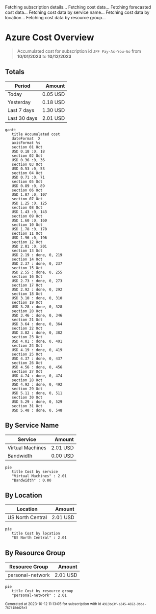 Fetching subscription details...
Fetching cost data...
Fetching forecasted cost data...
Fetching cost data by service name...
Fetching cost data by location...
Fetching cost data by resource group...
# Azure Cost Overview

> Accumulated cost for subscription id `JPF Pay-As-You-Go` from **10/01/2023** to **10/12/2023**

## Totals

|Period|Amount|
|---|---:|
|Today|0.05 USD|
|Yesterday|0.18 USD|
|Last 7 days|1.30 USD|
|Last 30 days|2.01 USD|

```mermaid
gantt
   title Accumulated cost
   dateFormat  X
   axisFormat %s
   section 01 Oct
   USD 0.18 :0, 18
   section 02 Oct
   USD 0.36 :0, 36
   section 03 Oct
   USD 0.53 :0, 53
   section 04 Oct
   USD 0.71 :0, 71
   section 05 Oct
   USD 0.89 :0, 89
   section 06 Oct
   USD 1.07 :0, 107
   section 07 Oct
   USD 1.25 :0, 125
   section 08 Oct
   USD 1.43 :0, 143
   section 09 Oct
   USD 1.60 :0, 160
   section 10 Oct
   USD 1.78 :0, 178
   section 11 Oct
   USD 1.96 :0, 196
   section 12 Oct
   USD 2.01 :0, 201
   section 13 Oct
   USD 2.19 : done, 0, 219
   section 14 Oct
   USD 2.37 : done, 0, 237
   section 15 Oct
   USD 2.55 : done, 0, 255
   section 16 Oct
   USD 2.73 : done, 0, 273
   section 17 Oct
   USD 2.92 : done, 0, 292
   section 18 Oct
   USD 3.10 : done, 0, 310
   section 19 Oct
   USD 3.28 : done, 0, 328
   section 20 Oct
   USD 3.46 : done, 0, 346
   section 21 Oct
   USD 3.64 : done, 0, 364
   section 22 Oct
   USD 3.82 : done, 0, 382
   section 23 Oct
   USD 4.01 : done, 0, 401
   section 24 Oct
   USD 4.19 : done, 0, 419
   section 25 Oct
   USD 4.37 : done, 0, 437
   section 26 Oct
   USD 4.56 : done, 0, 456
   section 27 Oct
   USD 4.74 : done, 0, 474
   section 28 Oct
   USD 4.92 : done, 0, 492
   section 29 Oct
   USD 5.11 : done, 0, 511
   section 30 Oct
   USD 5.29 : done, 0, 529
   section 31 Oct
   USD 5.48 : done, 0, 548
```

## By Service Name

|Service|Amount|
|---|---:|
|Virtual Machines|2.01 USD|
|Bandwidth|0.00 USD|

```mermaid
pie
   title Cost by service
   "Virtual Machines" : 2.01
   "Bandwidth" : 0.00
```

## By Location

|Location|Amount|
|---|---:|
|US North Central|2.01 USD|

```mermaid
pie
   title Cost by location
   "US North Central" : 2.01
```

## By Resource Group

|Resource Group|Amount|
|---|---:|
|personal-network|2.01 USD|

```mermaid
pie
   title Cost by resource group
   "personal-network" : 2.01
```

<sup>Generated at 2023-10-12 11:13:05 for subscription with id `4913be3f-a345-4652-9bba-767418dd25e3`</sup>
